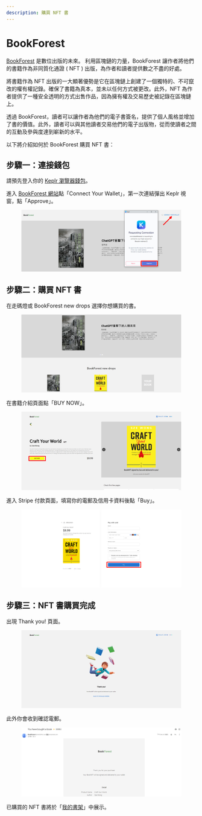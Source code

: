 ```yaml
---
description: 購買 NFT 書
---
```


# BookForest

[BookForest](https://www.bookforest.io/) 是數位出版的未來。 利用區塊鏈的力量，BookForest 讓作者將他們的書籍作為非同質化通證 ( NFT ) 出版，為作者和讀者提供數之不盡的好處。

將書籍作為 NFT 出版的一大顯著優勢是它在區塊鏈上創建了一個獨特的、不可竄改的權有權記錄。確保了書籍為真本，並未以任何方式被更改。此外，NFT 為作者提供了一種安全透明的方式出售作品，因為擁有權及交易歷史被記錄在區塊鏈上。

透過 BookForest，讀者可以讓作者為他們的電子書簽名，提供了個人風格並增加了書的價值。此外，讀者可以與其他讀者交易他們的電子出版物，從而使讀者之間的互動及參與度達到嶄新的水平。

以下將介紹如何於 BookForest 購買 NFT 書：

## 步驟一：連接錢包

請預先登入你的 [Keplr 瀏覽器錢包](../wallet/keplr/)。

進入 [BookForest 網站](https://www.bookforest.io/)點「Connect Your Wallet」，第一次連結彈出 Keplr 視窗，點「Approve」。

<figure><img src="../../.gitbook/assets/bookforest 1.png" alt=""><figcaption></figcaption></figure>

## 步驟二：購買 NFT 書

在走碼燈或 BookForest new drops 選擇你想購買的書。

<figure><img src="../../.gitbook/assets/bookforest 2.png" alt=""><figcaption></figcaption></figure>

在書籍介紹頁面點「BUY NOW」。

<figure><img src="../../.gitbook/assets/bookforest 3.png" alt=""><figcaption></figcaption></figure>

進入 Stripe 付款頁面，填寫你的電郵及信用卡資料後點「Buy」。

<figure><img src="../../.gitbook/assets/bookforest 4.png" alt=""><figcaption></figcaption></figure>

## 步驟三：NFT 書購買完成

出現 Thank you! 頁面。

<figure><img src="../../.gitbook/assets/bookforest 5.png" alt=""><figcaption></figcaption></figure>

此外你會收到確認電郵。

<figure><img src="../../.gitbook/assets/bookforest 6.png" alt=""><figcaption></figcaption></figure>

已購買的 NFT 書將於「[我的書架](dashboard.md)」中展示。
